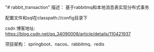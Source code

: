 "# rabbit_transaction" 
描述：
基于rabbitmq和本地消息表实现分布式事务

配置文件和sql在classpath://config目录下

csdn 博客地址: https://blog.csdn.net/qq_34090008/article/details/110421937

项目架构：
springboot、nacos、rabbitmq、redis

